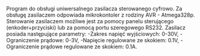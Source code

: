 Program do obsługi uniwersalnego zasilacza sterowanego cyfrowo.
Za obsługę zasilaczem odpowiada mikrokontoler z rodziny AVR - Atmega328p. 
Sterowanie zasilaczem możliwe jest za pomocy panelu sterującego (enkoder+przyciski) lub za pomocą portu szeregowego RS232.
Zasilacz posiada następujące parametry:
-Zakres napięć wyjściowych: 0-30V,
-Ograniczenie prądowe: 0-3V,
-Napięcie regulowane ze skokiem: 0.1V,
-Ograniczenie prądowe regulowane ze skokiem: 0.1A.
